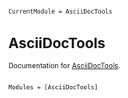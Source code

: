 ```@meta
CurrentModule = AsciiDocTools
```

# AsciiDocTools

Documentation for [AsciiDocTools](https://github.com/ordovician/AsciiDocTools.jl).

```@index
```

```@autodocs
Modules = [AsciiDocTools]
```
